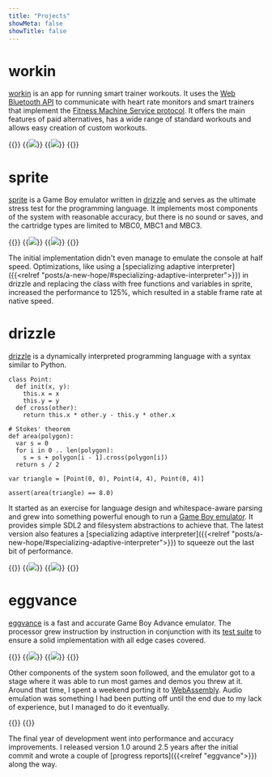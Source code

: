 ```yaml
---
title: "Projects"
showMeta: false
showTitle: false
---
```

# workin
[workin](https://github.com/jsmolka/workin) is an app for running smart trainer workouts. It uses the [Web Bluetooth API](https://developer.mozilla.org/en-US/docs/Web/API/Web_Bluetooth_API) to communicate with heart rate monitors and smart trainers that implement the [Fitness Machine Service protocol](https://www.bluetooth.com/specifications/specs/fitness-machine-service-1-0/). It offers the main features of paid alternatives, has a wide range of standard workouts and allows easy creation of custom workouts.

{{<wrap>}}
  {{<image src="img/workout.png" caption="Workout view">}}
  {{<image src="img/activity.png" caption="Activity view">}}
{{</wrap>}}

# sprite
[sprite](https://github.com/jsmolka/sprite) is a Game Boy emulator written in [drizzle](#drizzle) and serves as the ultimate stress test for the programming language. It implements most components of the system with reasonable accuracy, but there is no sound or saves, and the cartridge types are limited to MBC0, MBC1 and MBC3.

{{<wrap>}}
  {{<image src="img/technology.png" caption="Technology is incredible guy">}}
  {{<image src="img/zelda.png" caption="Zelda intro sequence">}}
{{</wrap>}}

The initial implementation didn't even manage to emulate the console at half speed. Optimizations, like using a [specializing adaptive interpreter]({{<relref "posts/a-new-hope/#specializing-adaptive-interpreter">}}) in drizzle and replacing the class with free functions and variables in sprite, increased the performance to 125%, which resulted in a stable frame rate at native speed.

# drizzle
[drizzle](https://github.com/jsmolka/drizzle) is a dynamically interpreted programming language with a syntax similar to Python.

```drizzle
class Point:
  def init(x, y):
    this.x = x
    this.y = y
  def cross(other):
    return this.x * other.y - this.y * other.x

# Stokes' theorem
def area(polygon):
  var s = 0
  for i in 0 .. len(polygon):
    s = s + polygon[i - 1].cross(polygon[i])
  return s / 2

var triangle = [Point(0, 0), Point(4, 4), Point(0, 4)]

assert(area(triangle) == 8.0)
```

It started as an exercise for language design and whitespace-aware parsing and grew into something powerful enough to run a [Game Boy emulator](#sprite). It provides simple SDL2 and filesystem abstractions to achieve that. The latest version also features a [specializing adaptive interpreter]({{<relref "posts/a-new-hope/#specializing-adaptive-interpreter">}}) to squeeze out the last bit of performance.

{{<wrap>}}
  {{<image src="img/icon-drizzle.png" caption="Icon of drizzle rendered with SDL2">}}
  {{<image src="img/icon-eggvance.png" caption="Icon of eggvance rendered with SDL2">}}
{{</wrap>}}

# eggvance
[eggvance](https://github.com/jsmolka/eggvance) is a fast and accurate Game Boy Advance emulator. The processor grew instruction by instruction in conjunction with its [test suite](https://github.com/jsmolka/gba-tests) to ensure a solid implementation with all edge cases covered.

{{<wrap>}}
  {{<image src="img/mew.png" caption="Mew on Faraway Island">}}
  {{<image src="img/mother.png" caption="Final moments of Mother 3">}}
{{</wrap>}}

Other components of the system soon followed, and the emulator got to a stage where it was able to run most games and demos you threw at it. Around that time, I spent a weekend porting it to [WebAssembly](https://eggvance.smolka.dev). Audio emulation was something I had been putting off until the end due to my lack of experience, but I managed to do it eventually.

{{<wrap>}}
  {{<audio src="audio/battle-frontier.mp3" caption="Pokémon Emerald battle frontier theme">}}
{{</wrap>}}

The final year of development went into performance and accuracy improvements. I released version 1.0 around 2.5 years after the initial commit and wrote a couple of [progress reports]({{<relref "eggvance">}}) along the way.
